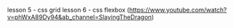 lesson 5 - css grid 
lesson 6 - css flexbox (https://www.youtube.com/watch?v=phWxA89Dy94&ab_channel=SlayingTheDragon)